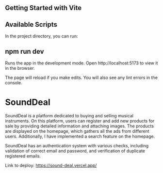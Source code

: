 

## Getting Started with Vite

## Available Scripts
In the project directory, you can run:

## npm run dev
Runs the app in the development mode.
Open http://localhost:5173 to view it in the browser.

The page will reload if you make edits.
You will also see any lint errors in the console.

# SoundDeal
SoundDeal is a platform dedicated to buying and selling musical instruments. On this platform, users can register and add new products for sale by providing detailed information and attaching images. The products are displayed on the homepage, which gathers all the ads from different users. Additionally, I have implemented a search feature on the homepage.

SoundDeal has an authentication system with various checks, including validation of correct email and password, and verification of duplicate registered emails.

Link to deploy: https://sound-deal.vercel.app/

